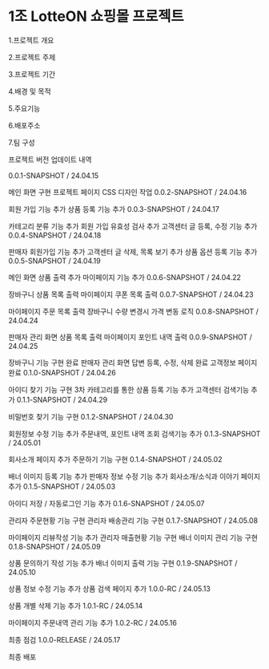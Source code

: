 # 1조 LotteON 쇼핑몰 프로젝트

1.프로젝트 개요

2.프로젝트 주제

3.프로젝트 기간

4.배경 및 목적

5.주요기능

6.배포주소

7.팀 구성

프로젝트 버전 업데이트 내역

0.0.1-SNAPSHOT / 24.04.15

메인 화면 구현
프로젝트 페이지 CSS 디자인 작업
0.0.2-SNAPSHOT / 24.04.16

회원 가입 기능 추가
상품 등록 기능 추가
0.0.3-SNAPSHOT / 24.04.17

카테고리 분류 기능 추가
회원 가입 유효성 검사 추가
고객센터 글 등록, 수정 기능 추가
0.0.4-SNAPSHOT / 24.04.18

판매자 회원가입 기능 추가
고객센터 글 삭제, 목록 보기 추가
상품 옵션 등록 기능 추가
0.0.5-SNAPSHOT / 24.04.19

메인 화면 상품 출력 추가
마이페이지 기능 추가
0.0.6-SNAPSHOT / 24.04.22

장바구니 상품 목록 출력
마이페이지 쿠폰 목록 출력
0.0.7-SNAPSHOT / 24.04.23

마이페이지 주문 목록 출력
장바구니 수량 변경시 가격 변동 로직
0.0.8-SNAPSHOT / 24.04.24

판매자 관리 화면 상품 목록 출력
마이페이지 포인트 내역 출력
0.0.9-SNAPSHOT / 24.04.25

장바구니 기능 구현 완료
판매자 관리 화면 답변 등록, 수정, 삭제 완료
고객정보 페이지 완료
0.1.0-SNAPSHOT / 24.04.26

아이디 찾기 기능 구현
3차 카테고리를 통한 상품 등록 기능 추가
고객센터 검색기능 추가
0.1.1-SNAPSHOT / 24.04.29

비밀번호 찾기 기능 구현
0.1.2-SNAPSHOT / 24.04.30

회원정보 수정 기능 추가
주문내역, 포인트 내역 조회 검색기능 추가
0.1.3-SNAPSHOT / 24.05.01

회사소개 페이지 추가
주문하기 기능 구현
0.1.4-SNAPSHOT / 24.05.02

배너 이미지 등록 기능 추가
판매자 정보 수정 기능 추가
회사소개/소식과 이야기 페이지 추가
0.1.5-SNAPSHOT / 24.05.03

아이디 저장 / 자동로그인 기능 추가
0.1.6-SNAPSHOT / 24.05.07

관리자 주문현황 기능 구현
관리자 배송관리 기능 구현
0.1.7-SNAPSHOT / 24.05.08

마이페이지 리뷰작성 기능 추가
관리자 매출현황 기능 구현
배너 이미지 관리 기능 구현
0.1.8-SNAPSHOT / 24.05.09

상품 문의하기 작성 기능 추가
배너 이미지 출력 기능 구현
0.1.9-SNAPSHOT / 24.05.10

상품 정보 수정 기능 추가
상품 검색 페이지 추가
1.0.0-RC / 24.05.13

상품 개별 삭제 기능 추가
1.0.1-RC / 24.05.14

마이페이지 주문내역 관리 기능 추가
1.0.2-RC / 24.05.16

최종 점검
1.0.0-RELEASE / 24.05.17

최종 배포
